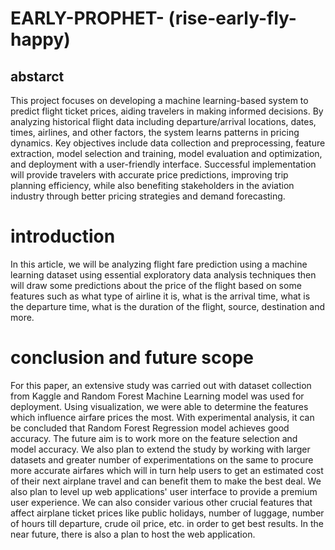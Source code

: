 # EARLY-PROPHET- (rise-early-fly-happy)



## abstarct

This project focuses on developing a machine learning-based system to predict flight ticket prices, aiding travelers in making informed decisions. By analyzing historical flight data including departure/arrival locations, dates, times, airlines, and other factors, the system learns patterns in pricing dynamics. Key objectives include data collection and preprocessing, feature extraction, model selection and training, model evaluation and optimization, and deployment with a user-friendly interface. Successful implementation will provide travelers with accurate price predictions, improving trip planning efficiency, while also benefiting stakeholders in the aviation industry through better pricing strategies and demand forecasting.
     
# introduction

In this article, we will be analyzing flight fare prediction using a machine learning dataset using essential exploratory data analysis techniques then will draw some predictions about the price of the flight based on some features such as what type of airline it is, what is the arrival time, what is the departure time, what is the duration of the flight, source, destination and more.


# conclusion and future scope 

For this paper, an extensive study was carried out with dataset collection from Kaggle and Random Forest Machine Learning model was used for deployment. Using visualization, we were able to determine the features which influence airfare prices the most. With experimental analysis, it can be concluded that Random Forest Regression model achieves good accuracy. The future aim is to work more on the feature selection and model accuracy. We also plan to extend the study by working with larger datasets and greater number of experimentations on the same to procure more accurate airfares which will in turn help users to get an estimated cost of their next airplane travel and can benefit them to make the best deal. We also plan to level up web applications' user interface to provide a premium user experience. We can also consider various other crucial features that affect airplane ticket prices like public holidays, number of luggage, number of hours till departure, crude oil price, etc. in order to get best results. In the near future, there is also a plan to host the web application.

